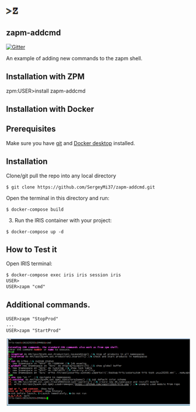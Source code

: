 ![](https://github.com/SergeyMi37/zapm-addcmd/blob/master/doc/zapm-dark.png)

## zapm-addcmd
[![Gitter](https://img.shields.io/badge/Available%20on-Intersystems%20Open%20Exchange-00b2a9.svg)](https://openexchange.intersystems.com/package/zapm-addcmd-1)

An example of adding new commands to the zapm shell.

## Installation with ZPM

zpm:USER>install zapm-addcmd

## Installation with Docker

## Prerequisites
Make sure you have [git](https://git-scm.com/book/en/v2/Getting-Started-Installing-Git) and [Docker desktop](https://www.docker.com/products/docker-desktop) installed.

## Installation 
Clone/git pull the repo into any local directory

```
$ git clone https://github.com/SergeyMi37/zapm-addcmd.git
```

Open the terminal in this directory and run:

```
$ docker-compose build
```

3. Run the IRIS container with your project:

```
$ docker-compose up -d
```

## How to Test it
Open IRIS terminal:

```
$ docker-compose exec iris iris session iris
USER>
USER>zapm "cmd"

```

## Additional commands.
```
USER>zapm "StopProd"
...
USER>zapm "StartProd"

```
![](https://raw.githubusercontent.com/SergeyMi37/zapm-addcmd/master/doc/Screenshot_2.png)
